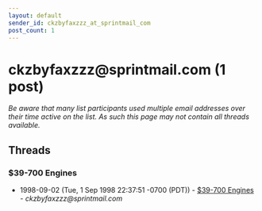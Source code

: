 ```yaml
---
layout: default
sender_id: ckzbyfaxzzz_at_sprintmail_com
post_count: 1
---
```


# ckzbyfaxzzz<span>@</span>sprintmail.com (1 post)

_Be aware that many list participants used multiple email addresses over their time active on the list. As such this page may not contain all threads available._

## Threads

### $39-700 Engines
+ 1998-09-02 (Tue, 1 Sep 1998 22:37:51 -0700 (PDT)) - [$39-700 Engines](/archive/1998/09/db647cfd33ed1cd957f62c604e71dcba0737a56c2fc8cff301ec0b83a7d3d896) - _ckzbyfaxzzz@sprintmail.com_

